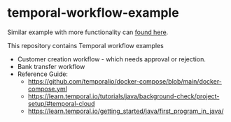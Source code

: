 # temporal-workflow-example

Similar example with more functionality can [found here](https://github.com/samitkumarpatel/springboot-with-testcontainer).

This repository contains Temporal workflow examples
- Customer creation workflow - which needs approval or rejection.
- Bank transfer workflow
- Reference Guide:
  - https://github.com/temporalio/docker-compose/blob/main/docker-compose.yml
  - https://learn.temporal.io/tutorials/java/background-check/project-setup/#temporal-cloud
  - https://learn.temporal.io/getting_started/java/first_program_in_java/

